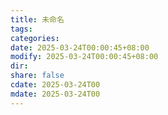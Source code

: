 ```yaml
---
title: 未命名
tags: 
categories: 
date: 2025-03-24T00:00:45+08:00
modify: 2025-03-24T00:00:45+08:00
dir: 
share: false
cdate: 2025-03-24T00
mdate: 2025-03-24T00
---
```

